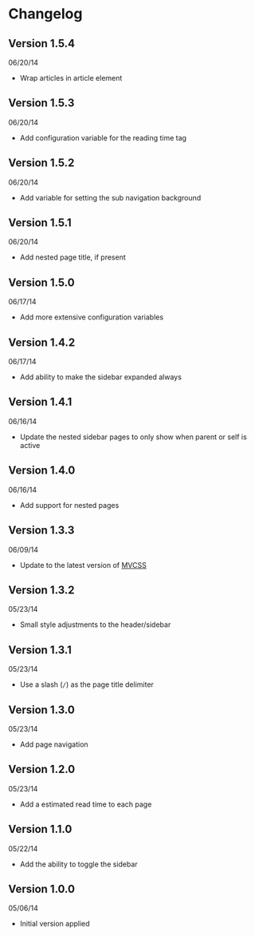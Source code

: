 # Changelog

## Version 1.5.4
06/20/14

- Wrap articles in article element

## Version 1.5.3
06/20/14

- Add configuration variable for the reading time tag

## Version 1.5.2
06/20/14

- Add variable for setting the sub navigation background

## Version 1.5.1
06/20/14

- Add nested page title, if present

## Version 1.5.0
06/17/14

- Add more extensive configuration variables

## Version 1.4.2
06/17/14

- Add ability to make the sidebar expanded always

## Version 1.4.1
06/16/14

- Update the nested sidebar pages to only show when parent or self is active

## Version 1.4.0
06/16/14

- Add support for nested pages

## Version 1.3.3
06/09/14

- Update to the latest version of [MVCSS](http://mvcss.github.io/)

## Version 1.3.2
05/23/14

- Small style adjustments to the header/sidebar

## Version 1.3.1
05/23/14

- Use a slash (`/`) as the page title delimiter

## Version 1.3.0
05/23/14

- Add page navigation

## Version 1.2.0
05/23/14

- Add a estimated read time to each page

## Version 1.1.0
05/22/14

- Add the ability to toggle the sidebar

## Version 1.0.0
05/06/14

- Initial version applied

